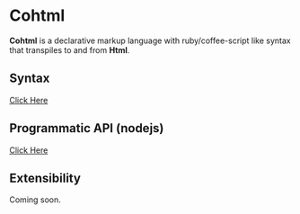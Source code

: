 # Cohtml

**Cohtml** is a declarative markup language with ruby/coffee-script like syntax that transpiles to and from **Html**.

## Syntax

[Click Here](syntax.md)

## Programmatic API (nodejs)

[Click Here](api.md)

## Extensibility

Coming soon.

